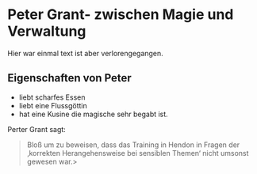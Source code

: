 # Peter Grant- zwischen Magie und Verwaltung
Hier war einmal text ist aber verlorengegangen.

## Eigenschaften von Peter
* liebt scharfes Essen
* liebt eine Flussgöttin
* hat eine Kusine die magische sehr begabt ist.

Perter Grant sagt:
>Bloß um zu beweisen, dass das Training in Hendon in Fragen der ‚korrekten Herangehensweise bei sensiblen Themen‘ nicht umsonst gewesen war.>